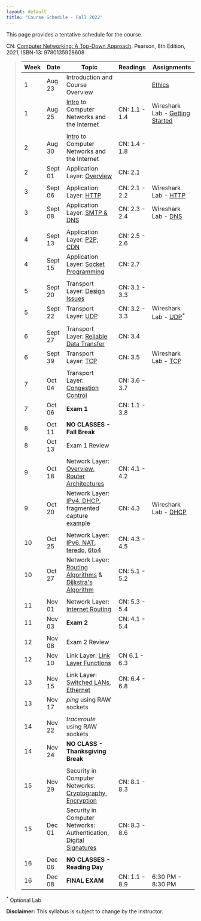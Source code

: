 ```yaml
---
layout: default
title: "Course Schedule - Fall 2022"
---
```


This page provides a tentative schedule for the course.

CN: [Computer Networking: A Top-Down Approach](https://www.pearson.com/us/higher-education/program/Kurose-Pearson-e-Text-Computer-Networking-Access-Card-8th-Edition/PGM2877610.html). Pearson, 8th Edition, 2021, ISBN-13: 9780135928608


>  Week    | Date     | Topic        | Readings   | Assignments                                  
> -------- | -------- | ------------ | ---------- | -------------------------------------
> 1 | Aug 23 | Introduction and Course Overview | | [Ethics](../assign/assignment1.html)
> 1 | Aug 25 | [Intro](slides/chapter_1.pdf) to Computer Networks and the Internet | CN: 1.1 - 1.4 | Wireshark Lab - [Getting Started](../labs/files/Wireshark_Intro_v8.1.pdf)
> | | | |
> 2  | Aug 30 | [Intro](slides/chapter_1.pdf) to Computer Networks and the Internet | CN: 1.4 - 1.8 |
> 2  | Sept 01 | Application Layer: [Overview](slides/chapter_2.pdf) | CN: 2.1 | <!--Chapter 1 [Homework](../assign/homework1.html)-->
> | | | |
> 3  | Sept 06 | Application Layer: [HTTP](slides/chapter_2.pdf) | CN: 2.1 - 2.2 | Wireshark Lab - [HTTP](../labs/files/Wireshark_HTTP_v8.1.pdf)
> 3  | Sept 08 | Application Layer: [SMTP & DNS](slides/chapter_2.pdf) | CN: 2.3 - 2.4 | Wireshark Lab - [DNS](../labs/files/Wireshark_DNS_v8.1.pdf)
> | | | |
> 4  | Sept 13 | Application Layer: [P2P, CDN](slides/chapter_2.pdf) | CN: 2.5 - 2.6 | <!--[ftp capture](files/ftp.pcapng), client server vs P2P [xlsx](files/cs_vs_p2p.xlsx)-->
> 4  | Sept 15 | Application Layer: [Socket Programming](slides/chapter_2.pdf) | CN: 2.7 | <!--Chapter 2 [Homework](../assign/homework2.html)-->
> | | | |
> 5  | Sept 20 | Transport Layer: [Design Issues](slides/chapter_3.pdf) | CN: 3.1 - 3.3 |
> 5  | Sept 22 | Transport Layer: [UDP](slides/chapter_3.pdf) | CN: 3.2 - 3.3 | Wireshark Lab - [UDP](../labs/files/Wireshark_UDP_v8.1.pdf)<sup>*</sup>
> | | |
> 6  | Sept 27 | Transport Layer: [Reliable Data Transfer](slides/chapter_3.pdf) | CN: 3.4 | <!--Homework - [Reliable Data Transfer](../labs/rdt.html)-->
> 6  | Sept 39 | Transport Layer: [TCP](slides/chapter_3.pdf) | CN: 3.5 | Wireshark Lab - [TCP](../labs/files/Wireshark_TCP_v8.1.pdf)
> | | | |
> 7  | Oct 04 | Transport Layer: [Congestion Control](slides/chapter_3.pdf) | CN: 3.6 - 3.7 |  
> 7  | Oct 06 | **Exam 1** | CN: 1.1 - 3.8 | <!--[Study Guide](../exams/exam1_study_guide.html)-->
> | | | |
> 8  | Oct 11 | **NO CLASSES - Fall Break** |
> 8  | Oct 13 | Exam 1 Review <!--& [Tree Letter Match](../labs/tlm.html) hints-->
> | | | |
> 9  | Oct 18 | Network Layer: [Overview, Router Architectures](slides/chapter_4.pdf) | CN: 4.1 - 4.2 |
> 9  | Oct 20 | Network Layer: [IPv4, DHCP](slides/chapter_4.pdf), fragmented capture [example](files\mtu.pcapng) | CN: 4.3 | Wireshark Lab - [DHCP](../labs/files/Wireshark_DHCP_v8.1.pdf)
> | | | |
> 10  | Oct 25 | Network Layer: [IPv6, NAT](slides/chapter_4.pdf), [teredo](files\teredo.pcap), [6to4](files\6to4.pcap) | CN: 4.3 - 4.5 |
> 10 | Oct 27 | Network Layer: [Routing Algorithms](slides/chapter_5.pdf) & [Dijkstra's Algorithm](slides/dijkstra_algorithm.pdf) | CN: 5.1 - 5.2 |
> | | | |
> 11 | Nov 01 | Network Layer: [Internet Routing](slides/chapter_5.pdf) | CN: 5.3 - 5.4 |
> 11 | Nov 03 | **Exam 2** | CN: 4.1 - 5.4 | <!--[Study Guide](../exams/exam2_study_guide.html)-->
> | | | |
> 12 | Nov 08 | Exam 2 Review | |
> 12 | Nov 10 | Link Layer: [Link Layer Functions](slides/chapter_6.pdf) | CN 6.1 - 6.3 |
> | | | |
> 13 | Nov 15 | Link Layer: [Switched LANs, Ethernet](slides/chapter_6.pdf) | CN: 6.4 - 6.8 |
> 13 | Nov 17 | _ping_ using RAW sockets | |
> | | | |
> 14 | Nov 22 |  _traceroute_ using RAW sockets | | <!--[Raw C Sockets](../labs/c-raw-sockets.html)-->
> 14 | Nov 24 | **NO CLASS - Thanksgiving Break**
> | | | |
> 15 | Nov 29 |  Security in Computer Networks: [Cryptography, Encryption](slides/chapter_8.pdf) | CN: 8.1 - 8.3 |
> 15 | Dec 01 | Security in Computer Networks: Authentication, [Digital Signatures](slides/chapter_4.pdf) | CN: 8.3 - 8.6 |
> | | | |
> 16 | Dec 06 | **NO CLASSES - Reading Day**
> 16 | Dec 08 | **FINAL EXAM** | CN: 1.1 - 8.9 | 6:30 PM - 8:30 PM

<sup>*</sup> Optional Lab

**Disclaimer:** This syllabus is subject to change by the instructor.
